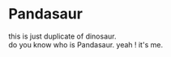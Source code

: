 # Pandasaur
this is just duplicate of dinosaur.
<br>
do you know who is Pandasaur.
yeah ! it's me. 
